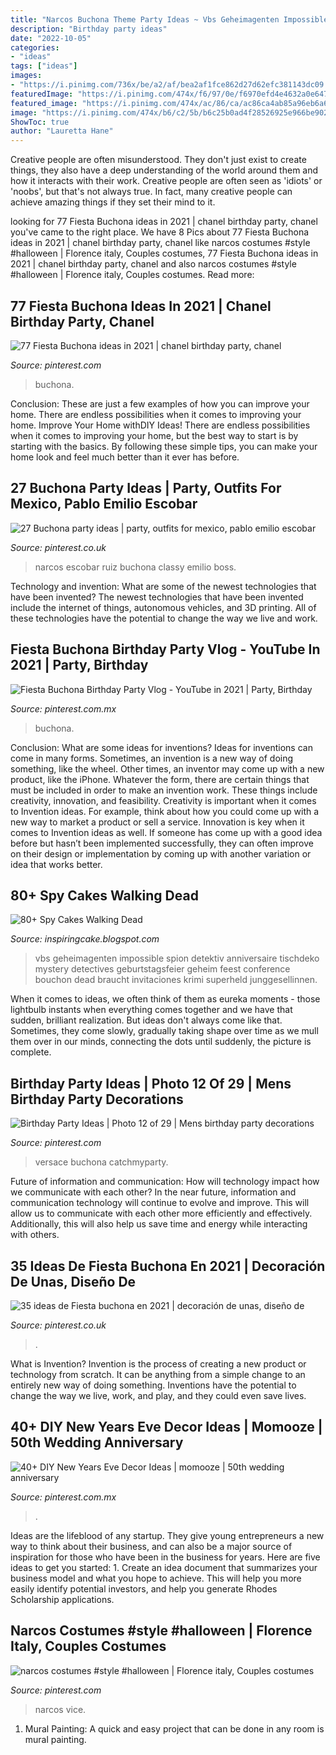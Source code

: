 ```yaml
---
title: "Narcos Buchona Theme Party Ideas ~ Vbs Geheimagenten Impossible Spion Detektiv Anniversaire Tischdeko Mystery Detectives Geburtstagsfeier Geheim Feest Conference Bouchon Dead Braucht Invitaciones Krimi Superheld Junggesellinnen"
description: "Birthday party ideas"
date: "2022-10-05"
categories:
- "ideas"
tags: ["ideas"]
images:
- "https://i.pinimg.com/736x/be/a2/af/bea2af1fce862d27d62efc381143dc09.jpg"
featuredImage: "https://i.pinimg.com/474x/f6/97/0e/f6970efd4e4632a0e6475135cb24ee51.jpg"
featured_image: "https://i.pinimg.com/474x/ac/86/ca/ac86ca4ab85a96eb6a68b2b9aef4ff4d.jpg"
image: "https://i.pinimg.com/474x/b6/c2/5b/b6c25b0ad4f28526925e966be90247b1.jpg"
ShowToc: true
author: "Lauretta Hane"
---
```



Creative people are often misunderstood. They don't just exist to create things, they also have a deep understanding of the world around them and how it interacts with their work. Creative people are often seen as 'idiots' or 'noobs', but that's not always true. In fact, many creative people can achieve amazing things if they set their mind to it.

	

		
looking for 77 Fiesta Buchona ideas in 2021 | chanel birthday party, chanel you've came to the right place. We have 8 Pics about 77 Fiesta Buchona ideas in 2021 | chanel birthday party, chanel like narcos costumes #style #halloween | Florence italy, Couples costumes, 77 Fiesta Buchona ideas in 2021 | chanel birthday party, chanel and also narcos costumes #style #halloween | Florence italy, Couples costumes. Read more:
		
    
## 77 Fiesta Buchona Ideas In 2021 | Chanel Birthday Party, Chanel

<img loading=lazy src="https://i.pinimg.com/474x/b6/c2/5b/b6c25b0ad4f28526925e966be90247b1.jpg" onerror="this.onerror=null;this.src='https://tse2.mm.bing.net/th?id=OIP.OL5AmbhMEYQ9BLBSonac1QAAAA&amp;pid=15.1';" alt="77 Fiesta Buchona ideas in 2021 | chanel birthday party, chanel">

_Source: pinterest.com_

>buchona. 

	

Conclusion: These are just a few examples of how you can improve your home. There are endless possibilities when it comes to improving your home.
Improve Your Home withDIY Ideas!
There are endless possibilities when it comes to improving your home, but the best way to start is by starting with the basics. By following these simple tips, you can make your home look and feel much better than it ever has before.

    
## 27 Buchona Party Ideas | Party, Outfits For Mexico, Pablo Emilio Escobar

<img loading=lazy src="https://i.pinimg.com/474x/ac/86/ca/ac86ca4ab85a96eb6a68b2b9aef4ff4d.jpg" onerror="this.onerror=null;this.src='https://tse3.mm.bing.net/th?id=OIP.VeaTefuxaV2h1Blkxi8EkAAAAA&amp;pid=15.1';" alt="27 Buchona party ideas | party, outfits for mexico, pablo emilio escobar">

_Source: pinterest.co.uk_

>narcos escobar ruiz buchona classy emilio boss. 

	

Technology and invention: What are some of the newest technologies that have been invented?
The newest technologies that have been invented include the internet of things, autonomous vehicles, and 3D printing. All of these technologies have the potential to change the way we live and work.

    
## Fiesta Buchona Birthday Party Vlog - YouTube In 2021 | Party, Birthday

<img loading=lazy src="https://i.pinimg.com/originals/72/9c/98/729c9839d45a068f8f53f5c4cf62bfe2.jpg" onerror="this.onerror=null;this.src='https://tse1.mm.bing.net/th?id=OIP.16vDG4egGjYLnLT-JbFDKgHaFj&amp;pid=15.1';" alt="Fiesta Buchona Birthday Party Vlog - YouTube in 2021 | Party, Birthday">

_Source: pinterest.com.mx_

>buchona. 

	

Conclusion: What are some ideas for inventions?
Ideas for inventions can come in many forms. Sometimes, an invention is a new way of doing something, like the wheel. Other times, an inventor may come up with a new product, like the iPhone. Whatever the form, there are certain things that must be included in order to make an invention work. These things include creativity, innovation, and feasibility. 
Creativity is important when it comes to Invention ideas. For example, think about how you could come up with a new way to market a product or sell a service. Innovation is key when it comes to Invention ideas as well. If someone has come up with a good idea before but hasn’t been implemented successfully, they can often improve on their design or implementation by coming up with another variation or idea that works better.

    
## 80+ Spy Cakes Walking Dead

<img loading=lazy src="https://i.pinimg.com/originals/7c/13/5b/7c135bdf9cf4dc013b3d22252b500a18.jpg?-agency-d3-halloween-party-kids-police-birthday-party-detective-party" onerror="this.onerror=null;this.src='https://tse2.mm.bing.net/th?id=OIP.Locr9jPdv4rNGs6m9VUkXgHaJ4&amp;pid=15.1';" alt="80+ Spy Cakes Walking Dead">

_Source: inspiringcake.blogspot.com_

>vbs geheimagenten impossible spion detektiv anniversaire tischdeko mystery detectives geburtstagsfeier geheim feest conference bouchon dead braucht invitaciones krimi superheld junggesellinnen. 

	

When it comes to ideas, we often think of them as eureka moments - those lightbulb instants when everything comes together and we have that sudden, brilliant realization. But ideas don't always come like that. Sometimes, they come slowly, gradually taking shape over time as we mull them over in our minds, connecting the dots until suddenly, the picture is complete.

    
## Birthday Party Ideas | Photo 12 Of 29 | Mens Birthday Party Decorations

<img loading=lazy src="https://i.pinimg.com/736x/be/a2/af/bea2af1fce862d27d62efc381143dc09.jpg" onerror="this.onerror=null;this.src='https://tse1.mm.bing.net/th?id=OIP.4nAoAv6zaz3o5gK9lnq1mQHaJ4&amp;pid=15.1';" alt="Birthday Party Ideas | Photo 12 of 29 | Mens birthday party decorations">

_Source: pinterest.com_

>versace buchona catchmyparty. 

	

Future of information and communication: How will technology impact how we communicate with each other?
In the near future, information and communication technology will continue to evolve and improve. This will allow us to communicate with each other more efficiently and effectively. Additionally, this will also help us save time and energy while interacting with others.

    
## 35 Ideas De Fiesta Buchona En 2021 | Decoración De Unas, Diseño De

<img loading=lazy src="https://i.pinimg.com/474x/f6/97/0e/f6970efd4e4632a0e6475135cb24ee51.jpg" onerror="this.onerror=null;this.src='https://tse1.mm.bing.net/th?id=OIP.uI_vvjwT9bXN5hm8J8wf_AAAAA&amp;pid=15.1';" alt="35 ideas de Fiesta buchona en 2021 | decoración de unas, diseño de">

_Source: pinterest.co.uk_

>. 

	

What is Invention?
Invention is the process of creating a new product or technology from scratch. It can be anything from a simple change to an entirely new way of doing something. Inventions have the potential to change the way we live, work, and play, and they could even save lives.

    
## 40+ DIY New Years Eve Decor Ideas | Momooze | 50th Wedding Anniversary

<img loading=lazy src="https://i.pinimg.com/originals/9d/7c/58/9d7c588d507dd5a7de46658f69251de7.jpg" onerror="this.onerror=null;this.src='https://tse2.mm.bing.net/th?id=OIP.6ZKeE2heRhxbuLhFMAf62gAAAA&amp;pid=15.1';" alt="40+ DIY New Years Eve Decor Ideas | momooze | 50th wedding anniversary">

_Source: pinterest.com.mx_

>. 

	

Ideas are the lifeblood of any startup. They give young entrepreneurs a new way to think about their business, and can also be a major source of inspiration for those who have been in the business for years. Here are five ideas to get you started: 1. Create an idea document that summarizes your business model and what you hope to achieve. This will help you more easily identify potential investors, and help you generate Rhodes Scholarship applications. 
    
## Narcos Costumes #style #halloween | Florence Italy, Couples Costumes

<img loading=lazy src="https://i.pinimg.com/originals/58/96/da/5896daff384f05146bb20b2cd88a48fd.jpg" onerror="this.onerror=null;this.src='https://tse2.mm.bing.net/th?id=OIP.P7ztQg_ESpsK2pSdcwIZCgHaHa&amp;pid=15.1';" alt="narcos costumes #style #halloween | Florence italy, Couples costumes">

_Source: pinterest.com_

>narcos vice. 

	

1. Mural Painting: A quick and easy project that can be done in any room is mural painting.

